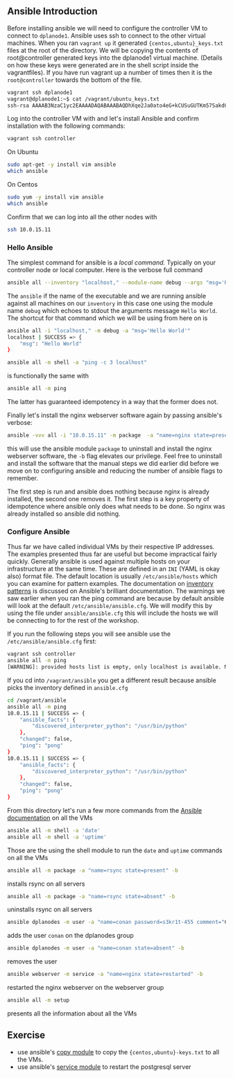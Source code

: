 ## Ansible Introduction

Before installing ansible we will need to configure the controller VM to connect to `dplanode1`. Ansible uses ssh to connect to the other virtual machines. When you ran `vagrant up` it generated `{centos,ubuntu}_keys.txt` files at the root of the directory. We will be copying the contents of root@controller generated keys into the dplanode1 virtual machine. (Details on how these keys were generated are in the shell script inside the vagrantfiles). If you have run vagrant up a number of times then it is the `root@controller` towards the bottom of the file.

```bash
vagrant ssh dplanode1
vagrant@dplanode1:~$ cat /vagrant/ubuntu_keys.txt
ssh-rsa AAAAB3NzaC1yc2EAAAADAQABAAABAQDhXqe2Ja0ato4eG+kCUSuGUTKm57SakdQGO7k0lJHJYgUU0QUB/IByhvA2teiJj2+F3WgiU3Pl9U/QCvTMswRGTcvjEFvGPOGJZfVCiQ+L8zQa9QM1f11tSAXM3mqIIPFUVNHqp42F8w04Q10rVw21eCVXoNSGQzbUIPRyMmHEq6ZDOUwGeH7l0aXzr70tu85XcL5jnoh7adb1y3GAMT7SkESsg05lzs7EpzYMBR+/vwT8YOiqOUScnOhiMJwX1ae2Ztw7rDPh2aoDmXHtF5B5hPmzMN8rlv6yCbDEEvIWhJtD4/B0j+GPpQKWyXrryQHuFu++3634Ck1B1c3eEDaX root@controller
```

Log into the controller VM with and let's install Ansible and confirm installation with the following commands:

```bash
vagrant ssh controller
```

On Ubuntu

```bash
sudo apt-get -y install vim ansible
which ansible
```

On Centos

```bash
sudo yum -y install vim ansible
which ansible
```

Confirm that we can log into all the other nodes with 

```bash
ssh 10.0.15.11
```

### Hello Ansible

The simplest command for ansible is a *local command.* Typically on your controller node or local computer. Here is the verbose full command

```bash
ansible all --inventory "localhost," --module-name debug --args "msg='Hello World'"
```

The `ansible` if the name of the executable and we are running ansible against all machines on our `inventory` in this case one using the module name `debug` which echoes to stdout the arguments message `Hello World`. The shortcut for that command which we will be using from here on is

```bash
ansible all -i "localhost," -m debug -a "msg='Hello World'"
localhost | SUCCESS => {
    "msg": "Hello World"
}
```


```bash
ansible all -m shell -a "ping -c 3 localhost"
```

is functionally the same with

```bash
ansible all -m ping
```

The latter has guaranteed idempotency in a way that the former does not. 

Finally let's install the nginx webserver software again by passing ansible's verbose:

```bash
ansible -vvv all -i "10.0.15.11" -m package  -a "name=nginx state=present" -b
```

this will use the ansible module `package` to uninstall and install the nginx webserver software, the `-b` flag elevates our privilege. Feel free to uninstall and install the software that the manual steps we did earlier did before we move on to configuring ansible and reducing the number of ansible flags to remember.

The first step is run and ansible does nothing because nginx is already installed, the second one removes it. The first step is a key property of idempotence where ansible only does what needs to be done. So nginx was already installed so ansible did nothing.

### Configure Ansible

Thus far we have called individual VMs by their respective IP addresses. The examples presented thus far are useful but become impractical fairly quickly. Generally ansible is used against multiple hosts on your infrastructure at the same time. These are defined in an `INI` (YAML is okay also) format file. The default location is usually `/etc/ansible/hosts` which you can examine for pattern examples. The documentation on [inventory patterns](https://docs.ansible.com/ansible/latest/user_guide/intro_inventory.html#intro-inventory) is discussed on Ansible's brilliant documentation. The warnings we saw earlier when you ran the ping command are because by default ansible will look at the default `/etc/ansible/ansible.cfg`. We will modify this by using the file under `ansible/ansible.cfg` this will include the hosts we will be connecting to for the rest of the workshop.

If you run the following steps you will see ansible use the `/etc/ansible/ansible.cfg` first:

```bash
vagrant ssh controller
ansible all -m ping
[WARNING]: provided hosts list is empty, only localhost is available. Note that the implicit localhost does not match 'all'
```

If you cd into `/vagrant/ansible` you get a different result because ansible picks the inventory defined in `ansible.cfg`

```bash
cd /vagrant/ansible
ansible all -m ping
10.0.15.11 | SUCCESS => {
    "ansible_facts": {
        "discovered_interpreter_python": "/usr/bin/python"
    },
    "changed": false,
    "ping": "pong"
}
10.0.15.11 | SUCCESS => {
    "ansible_facts": {
        "discovered_interpreter_python": "/usr/bin/python"
    },
    "changed": false,
    "ping": "pong"
}
```

From this directory let's run a few more commands from the [Ansible documentation](https://docs.ansible.com/ansible/latest/user_guide/intro_adhoc.html) on all the VMs

```bash
ansible all -m shell -a 'date'
ansible all -m shell -a 'uptime'
```
Those are the using the shell module to run the `date` and `uptime` commands on all the VMs

```bash
ansible all -m package -a "name=rsync state=present" -b
```
installs rsync on all servers

```bash
ansible all -m package -a "name=rsync state=absent" -b
```
uninstalls rsync on all servers

```bash
ansible dplanodes -m user -a "name=conan password=s3kr1t-455 comment="Conan theDeployer" -b
```
adds the user `conan` on the dplanodes group

```bash
ansible dplanodes -m user -a "name=conan state=absent" -b
```
removes the user
```bash
ansible webserver -m service -a "name=nginx state=restarted" -b
```
restarted the nginx webserver on the webserver group
```bash
ansible all -m setup
```
presents all the information about all the VMs

## Exercise

* use ansible's [copy module](https://docs.ansible.com/ansible/latest/modules/copy_module.html) to copy the `{centos,ubuntu}-keys.txt` to all the VMs.
* use ansible's [service module](https://docs.ansible.com/ansible/latest/modules/service_module.html) to restart the postgresql server
